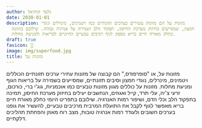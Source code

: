 ```yaml
---
author: גלעד קותיאל
date: 2030-01-01
description: מזונות על הם מזונות עשירים בערכים תזונתיים כמו ויטמינים, מינרלים ונוגדי
  חמצון, שמסייעים בחיזוק מערכת החיסון, תפקוד הלב ושמירה על אנרגיה גבוהה. שילובם בתזונה
  כחלק מאורח חיים בריא מספק לגוף רכיבים טבעיים החיוניים לבריאות ולמניעת מחלות.
draft: true
favicon: 🦸
image: img/superfood.jpg
title: מזונות על
---
```


מזונות על, או "סופרפודס," הם קבוצה של מזונות עתירי ערכים תזונתיים הכוללים ויטמינים, מינרלים, נוגדי חמצון וסיבים תזונתיים, שמסייעים בשמירה על בריאות הגוף ומניעת מחלות. 
מזונות על כוללים מגוון מזונות טבעיים כמו אוכמניות, גוג'י ברי, כורכום, זרעי צ'יה, עלי תרד, קייל ואגוזים, הנחשבים יעילים בחיזוק מערכת החיסון, תמיכה בתפקוד הלב וכלי הדם, ושיפור רמות האנרגיה. 
שילובם בתפריט היומי כחלק מאורח חיים בריא מאפשר לגוף לקבל את התועלת המרבית מרכיבים טבעיים, להעשיר את גופנו בערכים חשובים ולעודד רמות אנרגיה טובות, מצב רוח מאוזן והפחתת תהליכים דלקתיים.

